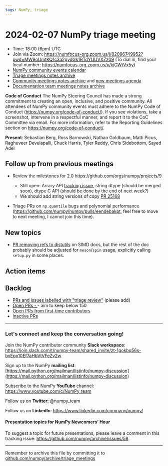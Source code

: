 ```yaml
---
tags: NumPy, triage
---
```


# 2024-02-07 NumPy triage meeting


- Time: 18:00 (6pm) UTC
- Join via Zoom: https://numfocus-org.zoom.us/j/82096749952?pwd=MW9oUmtKQ1c3a2gydGk1RTdYUUVXZz09 (To dial in, find your local number: https://numfocus-org.zoom.us/u/kjGWtVx5y)
- [NumPy community events calendar](https://scientific-python.org/calendars)
- [Triage meetings notes archive](https://github.com/numpy/archive/tree/master/triage_meetings)
- [Community meetings notes archive](https://github.com/numpy/archive/tree/main/community_meetings) and [new meetings agenda](https://hackmd.io/76o-IxCjQX2mOXO_wwkcpg)
- [Documentation team meetings notes archive](https://github.com/numpy/archive/tree/main/docs_team_meetings)


**Code of Conduct**
The NumPy Steering Council has made a strong commitment to creating an open, inclusive, and positive community. 
All attendees of NumPy community events must adhere to the NumPy Code of Conduct (https://numpy.org/code-of-conduct/). 
If you see violations, take a screenshot, intervene in a respectful manner, and report it to the CoC Committee via email. For more information, refer to the Reporting Guidelines section on https://numpy.org/code-of-conduct/.

**Present**: Sebastian Berg, Ross Barnowski, Nathan Goldbaum, Matti Picus, Raghuveer Devulapalli, Chuck Harris, Tyler Reddy, Chris Sidebottom, Sayed Adel

## Follow up from previous meetings

- Review the milestones for 2.0 https://github.com/orgs/numpy/projects/9
  - Still open: Arrary API [tracking issue](https://github.com/numpy/numpy/issues/25076), string dtype (should be merged soon), dtype C API (should be done by the end of next week?) 
  - We should add string versions of copy [PR 25168 ](https://github.com/numpy/numpy/pull/25168)

- Triage PRs on `np.quantile` bugs and polynomial performance (https://github.com/numpy/numpy/pulls/eendebakpt, feel free to move to next meeting, I cannot join this time).

## New topics

- [PR removing refs to distutils](https://github.com/numpy/numpy/pull/25783) on SIMD docs, but the rest of the doc probably should be adjusted for `meson`/`spin` usage, explicitly calling `setup.py` in some places.


## Action items



## Backlog

* [PRs and issues labelled with "triage review"](https://github.com/numpy/numpy/labels/triage%20review) (please add)
* [Open PRs - ](https://github.com/numpy/numpy/pulls)- aim to keep below 150
* [Open PRs from first-time contributors](https://github.com/orgs/numpy/projects/5) 
* [Inactive PRs](https://github.com/orgs/numpy/projects/6)



---

### Let's connect and keep the conversation going!
Join the NumPy contributor community **Slack workspace**: https://join.slack.com/t/numpy-team/shared_invite/zt-1gokbq56s-bvEpo10Ef7aHbVtVFeZv2w

Sign up to the NumPy **mailing list**: [https://mail.python.org/mailman/listinfo/numpy-discussion](https://mail.python.org/mailman/listinfo/numpy-discussion)

Subscribe to the NumPy **YouTube** channel: https://www.youtube.com/c/NumPy_team

Follow us on **Twitter**: [@numpy_team](https://twitter.com/numpy_team)

Follow us on **LinkedIn**: https://www.linkedin.com/company/numpy/

#### Presentation topics for NumPy Newcomers’ Hour 
To suggest a topic for future presentations, please leave a comment in this tracking issue: https://github.com/numpy/archive/issues/58.

---

Remember to archive this file by committing it to [github.com/numpy/archive/triage_meetings](https://github.com/numpy/archive/tree/main/triage_meetings)